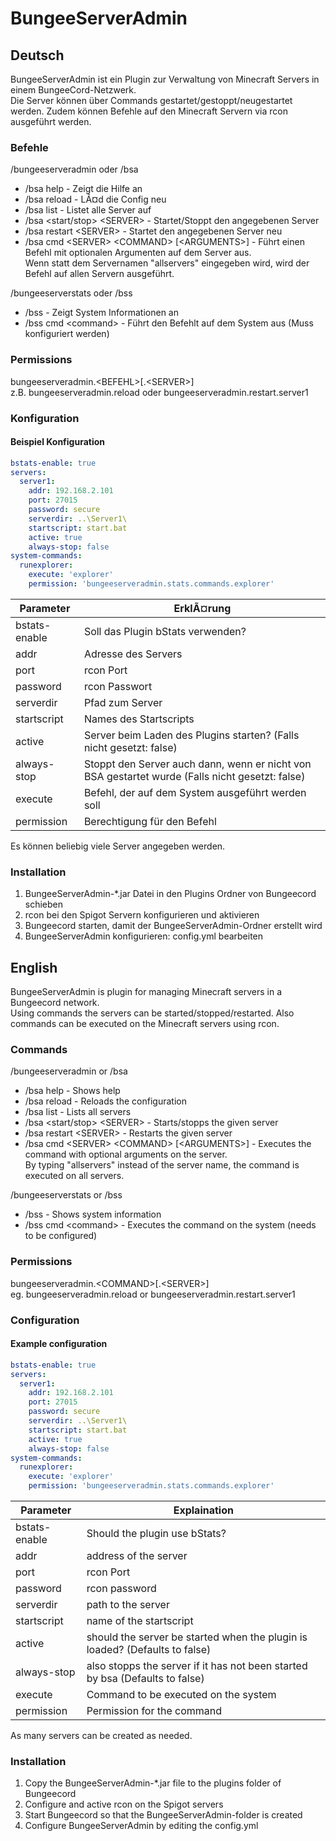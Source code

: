 # BungeeServerAdmin

## Deutsch
BungeeServerAdmin ist ein Plugin zur Verwaltung von Minecraft Servers in einem BungeeCord-Netzwerk.  
Die Server können über Commands gestartet/gestoppt/neugestartet werden.
Zudem können Befehle auf den Minecraft Servern via rcon ausgeführt werden.

### Befehle
/bungeeserveradmin oder /bsa
 - /bsa help - Zeigt die Hilfe an
 - /bsa reload - LÃ¤d die Config neu
 - /bsa list - Listet alle Server auf
 - /bsa \<start/stop\> \<SERVER\> - Startet/Stoppt den angegebenen Server
 - /bsa restart \<SERVER\> - Startet den angegebenen Server neu
 - /bsa cmd \<SERVER\> \<COMMAND\> [\<ARGUMENTS\>] - Führt einen Befehl mit optionalen Argumenten auf dem Server aus.  
Wenn statt dem Servernamen "allservers" eingegeben wird, wird der Befehl auf allen Servern ausgeführt.

/bungeeserverstats oder /bss
 - /bss - Zeigt System Informationen an
 - /bss cmd \<command\> - Führt den Befehlt auf dem System aus (Muss konfiguriert werden)

### Permissions
bungeeserveradmin.\<BEFEHL\>[.\<SERVER\>]  
z.B. bungeeserveradmin.reload oder bungeeserveradmin.restart.server1

### Konfiguration
#### Beispiel Konfiguration
```YAML
bstats-enable: true
servers:
  server1:
    addr: 192.168.2.101
    port: 27015
    password: secure
    serverdir: ..\Server1\
    startscript: start.bat
    active: true
    always-stop: false
system-commands:
  runexplorer:
    execute: 'explorer'
    permission: 'bungeeserveradmin.stats.commands.explorer'
```

Parameter|ErklÃ¤rung
----------|----------
bstats-enable|Soll das Plugin bStats verwenden?
addr|Adresse des Servers
port|rcon Port
password|rcon Passwort
serverdir|Pfad zum Server
startscript|Names des Startscripts
active|Server beim Laden des Plugins starten? (Falls nicht gesetzt: false)
always-stop|Stoppt den Server auch dann, wenn er nicht von BSA gestartet wurde (Falls nicht gesetzt: false)
execute|Befehl, der auf dem System ausgeführt werden soll
permission|Berechtigung für den Befehl


Es können beliebig viele Server angegeben werden.

### Installation
1. BungeeServerAdmin-\*.jar Datei in den Plugins Ordner von Bungeecord schieben
2. rcon bei den Spigot Servern konfigurieren und aktivieren
3. Bungeecord starten, damit der BungeeServerAdmin-Ordner erstellt wird
4. BungeeServerAdmin konfigurieren: config.yml bearbeiten


## English
BungeeServerAdmin is plugin for managing Minecraft servers in a Bungeecord network.  
Using commands the servers can be started/stopped/restarted.
Also commands can be executed on the Minecraft servers using rcon.

### Commands
/bungeeserveradmin or /bsa
 - /bsa help - Shows help
 - /bsa reload - Reloads the configuration
 - /bsa list - Lists all servers
 - /bsa \<start/stop\> \<SERVER\> - Starts/stopps the given server
 - /bsa restart \<SERVER\> - Restarts the given server
 - /bsa cmd \<SERVER\> \<COMMAND\> [\<ARGUMENTS\>] - Executes the command with optional arguments on the server.  
By typing "allservers" instead of the server name, the command is executed on all servers.

/bungeeserverstats or /bss
 - /bss - Shows system information
 - /bss cmd \<command\> - Executes the command on the system (needs to be configured)

### Permissions
bungeeserveradmin.\<COMMAND\>[.\<SERVER\>]  
eg. bungeeserveradmin.reload or bungeeserveradmin.restart.server1

### Configuration
#### Example configuration
```YAML
bstats-enable: true
servers:
  server1:
    addr: 192.168.2.101
    port: 27015
    password: secure
    serverdir: ..\Server1\
    startscript: start.bat
    active: true
    always-stop: false
system-commands:
  runexplorer:
    execute: 'explorer'
    permission: 'bungeeserveradmin.stats.commands.explorer'
```

Parameter|Explaination
----------|----------
bstats-enable|Should the plugin use bStats?
addr|address of the server
port|rcon Port
password|rcon password
serverdir|path to the server
startscript|name of the startscript
active|should the server be started when the plugin is loaded? (Defaults to false)
always-stop|also stopps the server if it has not been started by bsa (Defaults to false)
execute|Command to be executed on the system
permission|Permission for the command


As many servers can be created as needed.

### Installation
1. Copy the BungeeServerAdmin-\*.jar file to the plugins folder of Bungeecord
2. Configure and active rcon on the Spigot servers
3. Start Bungeecord so that the BungeeServerAdmin-folder is created
4. Configure BungeeServerAdmin by editing the config.yml
